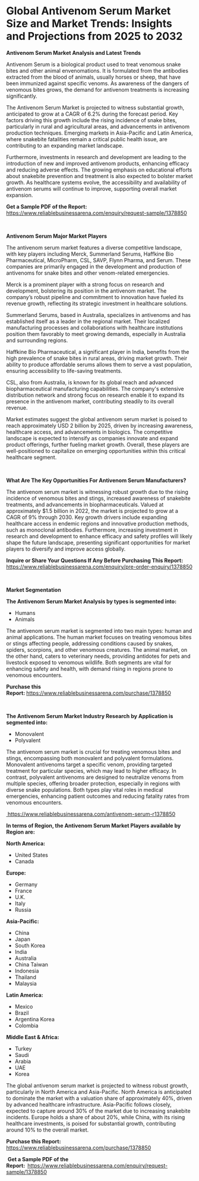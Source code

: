 <p><h1>Global Antivenom Serum Market Size and Market Trends: Insights and Projections from 2025 to 2032</h1></p><p><strong>Antivenom Serum Market Analysis and Latest Trends</strong></p>
<p><p>Antivenom Serum is a biological product used to treat venomous snake bites and other animal envenomations. It is formulated from the antibodies extracted from the blood of animals, usually horses or sheep, that have been immunized against specific venoms. As awareness of the dangers of venomous bites grows, the demand for antivenom treatments is increasing significantly.</p><p>The Antivenom Serum Market is projected to witness substantial growth, anticipated to grow at a CAGR of 6.2% during the forecast period. Key factors driving this growth include the rising incidence of snake bites, particularly in rural and agricultural areas, and advancements in antivenom production techniques. Emerging markets in Asia-Pacific and Latin America, where snakebite fatalities remain a critical public health issue, are contributing to an expanding market landscape.</p><p>Furthermore, investments in research and development are leading to the introduction of new and improved antivenom products, enhancing efficacy and reducing adverse effects. The growing emphasis on educational efforts about snakebite prevention and treatment is also expected to bolster market growth. As healthcare systems evolve, the accessibility and availability of antivenom serums will continue to improve, supporting overall market expansion.</p></p>
<p><strong>Get a Sample PDF of the Report:&nbsp;</strong> <a href="https://www.reliablebusinessarena.com/enquiry/request-sample/1378850?utm_campaign=3110&utm_medium=2&utm_source=Github&utm_content=ia&utm_term=19042025&utm_id=antivenom-serum">https://www.reliablebusinessarena.com/enquiry/request-sample/1378850</a></p>
<p>&nbsp;</p>
<p><strong>Antivenom Serum Major Market Players</strong></p>
<p><p>The antivenom serum market features a diverse competitive landscape, with key players including Merck, Summerland Serums, Haffkine Bio Pharmaceutical, MicroPharm, CSL, SAVP, Flynn Pharma, and Serum. These companies are primarily engaged in the development and production of antivenoms for snake bites and other venom-related emergencies.</p><p>Merck is a prominent player with a strong focus on research and development, bolstering its position in the antivenom market. The company’s robust pipeline and commitment to innovation have fueled its revenue growth, reflecting its strategic investment in healthcare solutions.</p><p>Summerland Serums, based in Australia, specializes in antivenoms and has established itself as a leader in the regional market. Their localized manufacturing processes and collaborations with healthcare institutions position them favorably to meet growing demands, especially in Australia and surrounding regions.</p><p>Haffkine Bio Pharmaceutical, a significant player in India, benefits from the high prevalence of snake bites in rural areas, driving market growth. Their ability to produce affordable serums allows them to serve a vast population, ensuring accessibility to life-saving treatments.</p><p>CSL, also from Australia, is known for its global reach and advanced biopharmaceutical manufacturing capabilities. The company's extensive distribution network and strong focus on research enable it to expand its presence in the antivenom market, contributing steadily to its overall revenue.</p><p>Market estimates suggest the global antivenom serum market is poised to reach approximately USD 2 billion by 2025, driven by increasing awareness, healthcare access, and advancements in biologics. The competitive landscape is expected to intensify as companies innovate and expand product offerings, further fueling market growth. Overall, these players are well-positioned to capitalize on emerging opportunities within this critical healthcare segment.</p></p>
<p>&nbsp;</p>
<p><strong>What Are The Key Opportunities For Antivenom Serum Manufacturers?</strong></p>
<p><p>The antivenom serum market is witnessing robust growth due to the rising incidence of venomous bites and stings, increased awareness of snakebite treatments, and advancements in biopharmaceuticals. Valued at approximately $1.5 billion in 2022, the market is projected to grow at a CAGR of 9% through 2030. Key growth drivers include expanding healthcare access in endemic regions and innovative production methods, such as monoclonal antibodies. Furthermore, increasing investment in research and development to enhance efficacy and safety profiles will likely shape the future landscape, presenting significant opportunities for market players to diversify and improve access globally.</p></p>
<p><strong>Inquire or Share Your Questions If Any Before Purchasing This Report:</strong> <a href="https://www.reliablebusinessarena.com/enquiry/pre-order-enquiry/1378850?utm_campaign=3110&utm_medium=2&utm_source=Github&utm_content=ia&utm_term=19042025&utm_id=antivenom-serum">https://www.reliablebusinessarena.com/enquiry/pre-order-enquiry/1378850</a></p>
<p>&nbsp;</p>
<p><strong>Market Segmentation</strong></p>
<p><strong>The Antivenom Serum Market Analysis by types is segmented into:</strong></p>
<p><ul><li>Humans</li><li>Animals</li></ul></p>
<p><p>The antivenom serum market is segmented into two main types: human and animal applications. The human market focuses on treating venomous bites or stings affecting people, addressing conditions caused by snakes, spiders, scorpions, and other venomous creatures. The animal market, on the other hand, caters to veterinary needs, providing antidotes for pets and livestock exposed to venomous wildlife. Both segments are vital for enhancing safety and health, with demand rising in regions prone to venomous encounters.</p></p>
<p><strong>Purchase this Report:&nbsp;</strong><a href="https://www.reliablebusinessarena.com/purchase/1378850?utm_campaign=3110&utm_medium=2&utm_source=Github&utm_content=ia&utm_term=19042025&utm_id=antivenom-serum">https://www.reliablebusinessarena.com/purchase/1378850</a></p>
<p>&nbsp;</p>
<p><strong>The Antivenom Serum Market Industry Research by Application is segmented into:</strong></p>
<p><ul><li>Monovalent</li><li>Polyvalent</li></ul></p>
<p><p>The antivenom serum market is crucial for treating venomous bites and stings, encompassing both monovalent and polyvalent formulations. Monovalent antivenoms target a specific venom, providing targeted treatment for particular species, which may lead to higher efficacy. In contrast, polyvalent antivenoms are designed to neutralize venoms from multiple species, offering broader protection, especially in regions with diverse snake populations. Both types play vital roles in medical emergencies, enhancing patient outcomes and reducing fatality rates from venomous encounters.</p></p>
<p><a href="https://www.reliablebusinessarena.com/antivenom-serum-r1378850?utm_campaign=3110&utm_medium=2&utm_source=Github&utm_content=ia&utm_term=19042025&utm_id=antivenom-serum">&nbsp;https://www.reliablebusinessarena.com/antivenom-serum-r1378850</a></p>
<p><strong>In terms of Region, the Antivenom Serum Market Players available by Region are:</strong></p>
<p>
    <p> <strong> North America: </strong>
        <ul>
            <li>United States</li>
            <li>Canada</li>
        </ul>
        </p> 
    <p> <strong> Europe: </strong>
        <ul>
            <li>Germany</li>
            <li>France</li>
            <li>U.K.</li>
            <li>Italy</li>
            <li>Russia</li>
        </ul>
        </p> 
    <p> <strong> Asia-Pacific: </strong>
        <ul>
            <li>China</li>
            <li>Japan</li>
            <li>South Korea</li>
            <li>India</li>
            <li>Australia</li>
            <li>China Taiwan</li>
            <li>Indonesia</li>
            <li>Thailand</li>
            <li>Malaysia</li>
        </ul>
        </p> 
    <p> <strong> Latin America: </strong>
        <ul>
            <li>Mexico</li>
            <li>Brazil</li>
            <li>Argentina Korea</li>
            <li>Colombia</li>
        </ul>
        </p> 
    <p> <strong> Middle East & Africa: </strong>
        <ul>
            <li>Turkey</li>
            <li>Saudi</li>
            <li>Arabia</li>
            <li>UAE</li>
            <li>Korea</li>
        </ul>
    </p>
    </p>
<p><p>The global antivenom serum market is projected to witness robust growth, particularly in North America and Asia-Pacific. North America is anticipated to dominate the market with a valuation share of approximately 40%, driven by advanced healthcare infrastructure. Asia-Pacific follows closely, expected to capture around 30% of the market due to increasing snakebite incidents. Europe holds a share of about 20%, while China, with its rising healthcare investments, is poised for substantial growth, contributing around 10% to the overall market.</p></p>
<p><strong>Purchase this Report: </strong><a href="https://www.reliablebusinessarena.com/purchase/1378850?utm_campaign=3110&utm_medium=2&utm_source=Github&utm_content=ia&utm_term=19042025&utm_id=antivenom-serum">https://www.reliablebusinessarena.com/purchase/1378850</a></p>
<p>&nbsp;<strong>Get a Sample PDF of the Report:&nbsp;&nbsp;</strong><a href="https://www.reliablebusinessarena.com/enquiry/request-sample/1378850?utm_campaign=3110&utm_medium=2&utm_source=Github&utm_content=ia&utm_term=19042025&utm_id=antivenom-serum">https://www.reliablebusinessarena.com/enquiry/request-sample/1378850</a></p>
<p><strong></strong></p>
<p><p></p><p></p><p></p></p>